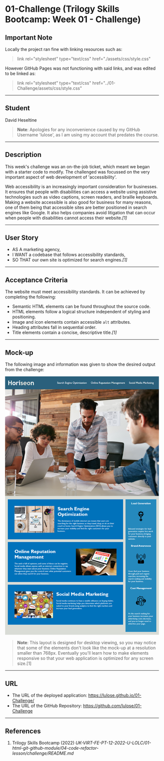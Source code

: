 # 01-Challenge (Trilogy Skills Bootcamp: Week 01 - Challenge)

## Important Note
Locally the project ran fine with linking resources such as:
> link rel="stylesheet" type="text/css" href="./assets/css/style.css"

However GitHub Pages was not functioning with said links, and was edited to be linked as:
> link rel="stylesheet" type="text/css" href="../01-Challenge/assets/css/style.css"

___
## Student
David Heseltine
> **Note**: Apologies for any inconvenience caused by my GitHub Username 'lulose', as I am using my account that predates the course.

___
## Description
This week's challenge was an on-the-job ticket, which meant we began with a starter code to modify. The challenged was focussed on the very important aspect of web development of 'accessibility'.

Web accessibility is an increasingly important consideration for businesses. It ensures that people with disabilities can access a website using assistive technologies such as video captions, screen readers, and braille keyboards. Making a website accessible is also good for business for many reasons, one of them being that accessible sites are better positioned in search engines like Google. It also helps companies avoid litigation that can occur when people with disabilities cannot access their website.*[1]*

___
## User Story 
* AS A marketing agency,
* I WANT a codebase that follows accessibility standards,
* SO THAT our own site is optimized for search engines.*[1]*

___
## Acceptance Criteria
The website must meet accessibility standards. It can be achieved by completing the following:

* Semantic HTML elements can be found throughout the source code.
* HTML elements follow a logical structure independent of styling and positioning.
* Image and icon elements contain accessible `alt` attributes.
* Heading attributes fall in sequential order.
* Title elements contain a concise, descriptive title.*[1]*

___
## Mock-up
The following image and information was given to show the desired output from the challenge:

![The Horiseon webpage includes a navigation bar, a header image, and cards with text and images at the bottom of the page.](assets/01-html-css-git-challenge-demo.png)


> **Note**: This layout is designed for desktop viewing, so you may notice that some of the elements don't look like the mock-up at a resolution smaller than 768px. Eventually you'll learn how to make elements responsive so that your web application is optimized for any screen size.[1]

___
## URL
* The URL of the deployed application: https://lulose.github.io/01-Challenge/
* The URL of the GitHub Repository: https://github.com/lulose/01-Challenge

___
## References
1. Trilogy Skills Bootcamp (2022) *UK-VIRT-FE-PT-12-2022-U-LOLC/01-html-git-github-module/04-code-refactor-lesson/challenge/README.md*